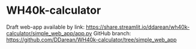 # WH40k-calculator

Draft web-app available by link: https://share.streamlit.io/ddarean/wh40k-calculator/simple_web_app/app.py
GitHub branch: https://github.com/DDarean/WH40k-calculator/tree/simple_web_app
